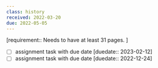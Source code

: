 ```yaml
---
class: history
received: 2022-03-20
due: 2022-05-05
---
```


[requirement:: Needs to have at least 31 pages. ]

- [ ] assignment task with due date [duedate:: 2023-02-12]
- [ ] assignment task with due date [duedate:: 2022-12-24]
